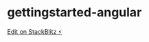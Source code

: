 # gettingstarted-angular

[Edit on StackBlitz ⚡️](https://stackblitz.com/edit/gettingstarted-angular)
